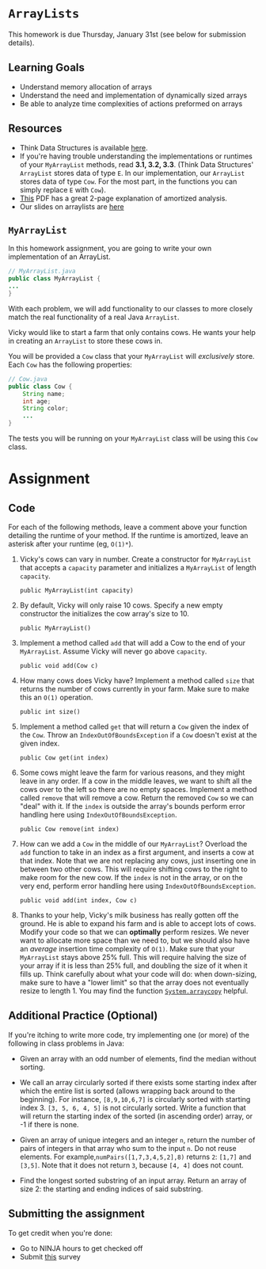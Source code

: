 # `ArrayLists`

This homework is due Thursday, January 31st (see below for submission details).

## Learning Goals

- Understand memory allocation of arrays
- Understand the need and implementation of dynamically sized arrays
- Be able to analyze time complexities of actions preformed on arrays

## Resources

- Think Data Structures is available [here](http://greenteapress.com/thinkdast/thinkdast.pdf).
- If you're having trouble understanding the implementations or runtimes of your `MyArrayList` methods, read **3.1, 3.2, 3.3**. (Think Data Structures' `ArrayList` stores data of type `E`. In our implementation, our `ArrayList` stores data of type `Cow`. For the most part, in the functions you can simply replace `E` with `Cow`).
- [This](https://www.unf.edu/~wkloster/3540/wiki_book2.pdf#page=20) PDF has a great 2-page explanation of amortized analysis.
- Our slides on arraylists are [here](https://docs.google.com/presentation/d/1GpCpt52tKbWvFCEuA0-7JGRquXoiqopMhWY68WLiRHE/edit?usp=sharing)


## `MyArrayList`

In this homework assignment, you are going to write your own implementation of an ArrayList.
```java
// MyArrayList.java
public class MyArrayList {
...
}
```

With each problem, we will add functionality to our classes to more closely match the real functionality of a real Java `ArrayList`.

Vicky would like to start a farm that only contains cows. He wants your help in creating an `ArrayList` to store these cows in.

You will be provided a `Cow` class that your `MyArrayList` will *exclusively* store. Each `Cow` has the following properties:
```java
// Cow.java
public class Cow {
    String name;
    int age;
    String color;
    ...
}
```
The tests you will be running on your `MyArrayList` class will be using this `Cow` class.

# Assignment


## Code

For each of the following methods, leave a comment above your function detailing the runtime of your method. If the runtime is amortized, leave an asterisk after your runtime (eg, `O(1)*`).

1. Vicky's cows can vary in number. Create a constructor for `MyArrayList` that accepts a `capacity` parameter and initializes a `MyArrayList` of length `capacity`.

    `public MyArrayList(int capacity)`

1. By default, Vicky will only raise 10 cows. Specify a new empty constructor the initializes the cow array's size to 10.

    `public MyArrayList()`

2. Implement a method called `add` that will add a Cow to the end of your `MyArrayList`. Assume Vicky will never go above `capacity`.

    `public void add(Cow c)`

3. How many cows does Vicky have? Implement a method called `size` that returns the number of cows currently in your farm. Make sure to make this an `O(1)` operation.

    `public int size()`

4. Implement a method called `get` that will return a `Cow` given the index of the `Cow`. Throw an `IndexOutOfBoundsException` if a `Cow` doesn't exist at the given index.

    `public Cow get(int index)`

5. Some cows might leave the farm for various reasons, and they might leave in any order. If a cow in the middle leaves, we want to shift all the cows over to the left so there are no empty spaces. Implement a method called `remove` that will remove a cow. Return the removed `Cow` so we can "deal" with it. If the `index` is outside the array's bounds perform error handling here using `IndexOutOfBoundsException`.

    `public Cow remove(int index)`

6. How can we add a `Cow` in the middle of our `MyArrayList`? Overload the `add` function to take in an index as a first argument, and inserts a cow at that index. Note that we are not replacing any cows, just inserting one in between two other cows. This will require shifting cows to the right to make room for the new cow. If the `index` is not in the array, or on the very end, perform error handling here using `IndexOutOfBoundsException`.

    `public void add(int index, Cow c)`

7. Thanks to your help, Vicky's milk business has really gotten off the ground. He is able to expand his farm and is able to accept lots of cows. Modify your code so that we can **optimally** perform resizes. We never want to allocate more space than we need to, but we should also have an *average* insertion time complexity of `O(1)`. Make sure that your `MyArrayList` stays above 25% full. This will require halving the size of your array if it is less than 25% full, and doubling the size of it when it fills up. Think carefully about what your code will do: when down-sizing, make sure to have a "lower limit" so that the array does not eventually resize to length 1. You may find the function [`System.arraycopy`](https://docs.oracle.com/javase/7/docs/api/java/lang/System.html#arraycopy(java.lang.Object,%20int,%20java.lang.Object,%20int,%20int)) helpful.

## Additional Practice (Optional)

If you're itching to write more code, try implementing one (or more) of the following in class problems in Java:

- Given an array with an odd number of elements, find the median without sorting.

- We call an array circularly sorted if there exists some starting index after which the entire list is sorted (allows wrapping back around to the beginning). For instance, `[8,9,10,6,7]` is circularly sorted with starting index 3. `[3, 5, 6, 4, 5]` is not circularly sorted. Write a function that will return the starting index of the sorted (in ascending order) array, or -1 if there is none.

- Given an array of unique integers and an integer `n`, return the number of pairs of integers in that array who sum to the input `n`. Do not reuse elements. For example,`numPairs([1,7,3,4,5,2],8)` returns `2`: `[1,7]` and `[3,5]`. Note that it does not return `3`, because `[4, 4]` does not count.

- Find the longest sorted substring of an input array. Return an array of size 2: the starting and ending indices of said substring.

## Submitting the assignment

To get credit when you're done:

- Go to NINJA hours to get checked off
- Submit [this](https://tinyurl.com/OlinDSA-01) survey
